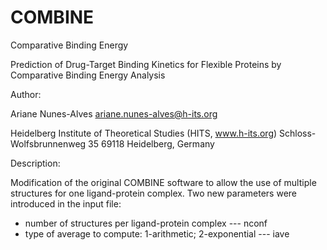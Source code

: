 # COMBINE
Comparative Binding Energy

Prediction of Drug-Target Binding Kinetics for Flexible Proteins by Comparative Binding Energy Analysis

Author:

Ariane Nunes-Alves
ariane.nunes-alves@h-its.org

Heidelberg Institute of Theoretical Studies (HITS, www.h-its.org)
Schloss-Wolfsbrunnenweg 35
69118 Heidelberg, Germany

Description:

Modification of the original COMBINE software to allow the use of multiple structures for one ligand-protein complex.
Two new parameters were introduced in the input file:
- number of structures per ligand-protein complex --- nconf
- type of average to compute: 1-arithmetic; 2-exponential --- iave
